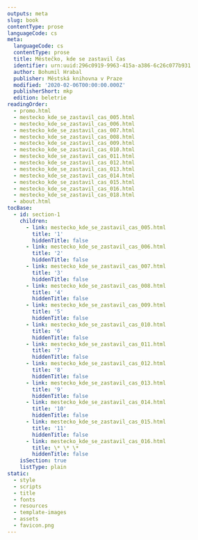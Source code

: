 ```yaml
---
outputs: meta
slug: book
contentType: prose
languageCode: cs
meta:
  languageCode: cs
  contentType: prose
  title: Městečko, kde se zastavil čas
  identifier: urn:uuid:296c0919-9963-415a-a386-6c26c077b931
  author: Bohumil Hrabal
  publisher: Městská knihovna v Praze
  modified: '2020-02-06T00:00:00.000Z'
  publisherShort: mkp
  edition: beletrie
readingOrder:
  - promo.html
  - mestecko_kde_se_zastavil_cas_005.html
  - mestecko_kde_se_zastavil_cas_006.html
  - mestecko_kde_se_zastavil_cas_007.html
  - mestecko_kde_se_zastavil_cas_008.html
  - mestecko_kde_se_zastavil_cas_009.html
  - mestecko_kde_se_zastavil_cas_010.html
  - mestecko_kde_se_zastavil_cas_011.html
  - mestecko_kde_se_zastavil_cas_012.html
  - mestecko_kde_se_zastavil_cas_013.html
  - mestecko_kde_se_zastavil_cas_014.html
  - mestecko_kde_se_zastavil_cas_015.html
  - mestecko_kde_se_zastavil_cas_016.html
  - mestecko_kde_se_zastavil_cas_018.html
  - about.html
tocBase:
  - id: section-1
    children:
      - link: mestecko_kde_se_zastavil_cas_005.html
        title: '1'
        hiddenTitle: false
      - link: mestecko_kde_se_zastavil_cas_006.html
        title: '2'
        hiddenTitle: false
      - link: mestecko_kde_se_zastavil_cas_007.html
        title: '3'
        hiddenTitle: false
      - link: mestecko_kde_se_zastavil_cas_008.html
        title: '4'
        hiddenTitle: false
      - link: mestecko_kde_se_zastavil_cas_009.html
        title: '5'
        hiddenTitle: false
      - link: mestecko_kde_se_zastavil_cas_010.html
        title: '6'
        hiddenTitle: false
      - link: mestecko_kde_se_zastavil_cas_011.html
        title: '7'
        hiddenTitle: false
      - link: mestecko_kde_se_zastavil_cas_012.html
        title: '8'
        hiddenTitle: false
      - link: mestecko_kde_se_zastavil_cas_013.html
        title: '9'
        hiddenTitle: false
      - link: mestecko_kde_se_zastavil_cas_014.html
        title: '10'
        hiddenTitle: false
      - link: mestecko_kde_se_zastavil_cas_015.html
        title: '11'
        hiddenTitle: false
      - link: mestecko_kde_se_zastavil_cas_016.html
        title: \* \* \*
        hiddenTitle: false
    isSection: true
    listType: plain
static:
  - style
  - scripts
  - title
  - fonts
  - resources
  - template-images
  - assets
  - favicon.png
---
```

